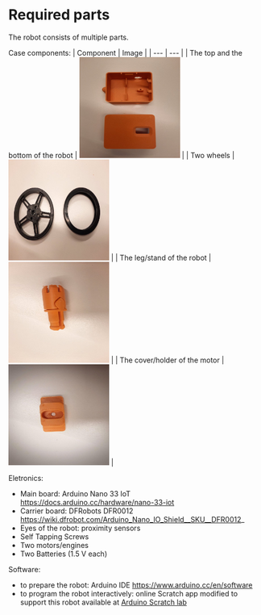 # Required parts

The robot consists of multiple parts.

Case components:
| Component | Image | 
| ---      | ---       |
| The top and the bottom of the robot | <img src="/doc/pictures/image16.jpg" width="200" height="200"> | 
| Two wheels | <img src="/doc/pictures/image7.jpg" width="200" height="200"> | 
| The leg/stand of the robot | <img src="/doc/pictures/image14.jpg" width="200" height="200">   | 
| The cover/holder of the motor | <img src="/doc/pictures/image4.jpg" width="200" height="200">  | 


Eletronics:
* Main board: Arduino Nano 33 IoT  https://docs.arduino.cc/hardware/nano-33-iot 
* Carrier board: DFRobots DFR0012 https://wiki.dfrobot.com/Arduino_Nano_IO_Shield__SKU__DFR0012_
* Eyes of the robot: proximity sensors
* Self Tapping Screws
* Two motors/engines
* Two Batteries (1.5 V each)

Software:
* to prepare the robot: Arduino IDE https://www.arduino.cc/en/software  
* to program the robot interactively: online Scratch app modified to support this robot available at [Arduino Scratch lab](https://labs-scratch.arduino.cc/)
